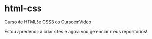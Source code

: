 # html-css
Curso de HTML5e CSS3 do CursoemVideo

Estou apredendo a criar sites e agora vou gerenciar meus repositórios!
